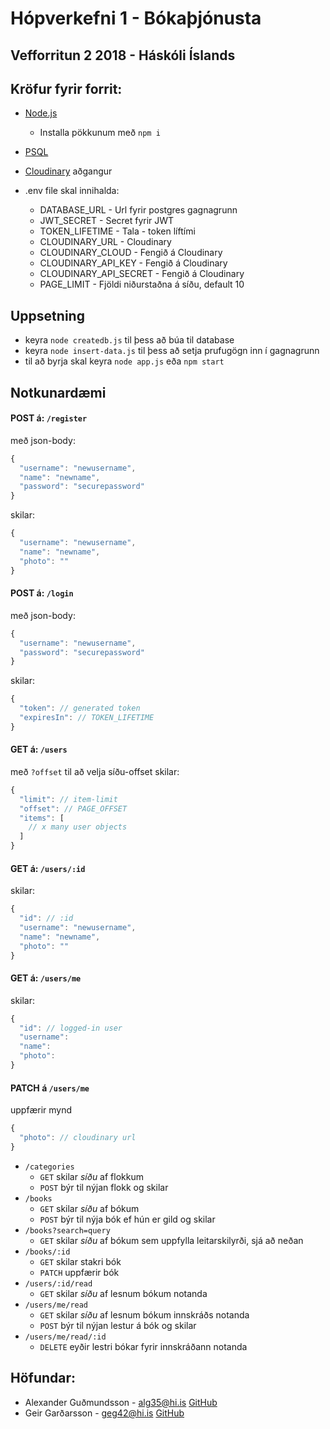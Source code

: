 # Hópverkefni 1 - Bókaþjónusta

## Vefforritun 2 2018 - Háskóli Íslands

## Kröfur fyrir forrit:

* [Node.js](https://nodejs.org/en/)
  - Installa pökkunum með `npm i`

* [PSQL](https://www.postgresql.org/)

* [Cloudinary](https://cloudinary.com/) aðgangur

* .env file skal innihalda:
  - DATABASE_URL - Url fyrir postgres gagnagrunn
  - JWT_SECRET - Secret fyrir JWT
  - TOKEN_LIFETIME - Tala - token líftími
  - CLOUDINARY_URL - Cloudinary
  - CLOUDINARY_CLOUD - Fengið á Cloudinary
  - CLOUDINARY_API_KEY - Fengið á Cloudinary
  - CLOUDINARY_API_SECRET - Fengið á Cloudinary
  - PAGE_LIMIT - Fjöldi niðurstaðna á síðu, default 10


## Uppsetning

* keyra `node createdb.js` til þess að búa til database
* keyra `node insert-data.js` til þess að setja prufugögn inn í gagnagrunn
* til að byrja skal keyra `node app.js` eða `npm start`

## Notkunardæmi

#### POST á: `/register` 
með json-body:    
```javascript
{
  "username": "newusername",
  "name": "newname",
  "password": "securepassword"  
}
```
skilar:
```javascript
{
  "username": "newusername",
  "name": "newname",
  "photo": ""  
}
```
#### POST á: `/login` 
með json-body:    
```javascript
{
  "username": "newusername",
  "password": "securepassword"  
}
```
skilar:
```javascript
{
  "token": // generated token
  "expiresIn": // TOKEN_LIFETIME
}
```
#### GET á: `/users` 
með `?offset` til að velja síðu-offset skilar:
```javascript
{
  "limit": // item-limit
  "offset": // PAGE_OFFSET
  "items": [
    // x many user objects
  ]
}
```
#### GET á: `/users/:id` 
skilar:
```javascript
{
  "id": // :id
  "username": "newusername",
  "name": "newname",
  "photo": ""  
}
```
#### GET á: `/users/me` 
skilar:
```javascript
{
  "id": // logged-in user
  "username": 
  "name": 
  "photo":   
}
```
#### PATCH á `/users/me`
uppfærir mynd
```javascript
{
  "photo": // cloudinary url  
}
```

* `/categories`
  - `GET` skilar _síðu_ af flokkum
  - `POST` býr til nýjan flokk og skilar
* `/books`
  - `GET` skilar _síðu_ af bókum
  - `POST` býr til nýja bók ef hún er gild og skilar
* `/books?search=query`
  - `GET` skilar _síðu_ af bókum sem uppfylla leitarskilyrði, sjá að neðan
* `/books/:id`
  - `GET` skilar stakri bók
  - `PATCH` uppfærir bók
* `/users/:id/read`
  - `GET` skilar _síðu_ af lesnum bókum notanda
* `/users/me/read`
  - `GET` skilar _síðu_ af lesnum bókum innskráðs notanda
  - `POST` býr til nýjan lestur á bók og skilar
* `/users/me/read/:id`
  - `DELETE` eyðir lestri bókar fyrir innskráðann notanda


## Höfundar:

* Alexander Guðmundsson - alg35@hi.is [GitHub](https://github.com/alli959)
* Geir Garðarsson       - geg42@hi.is [GitHub](https://github.com/geirgardarsson)





